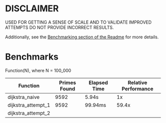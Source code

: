 # DISCLAIMER
USED FOR GETTING A SENSE OF SCALE AND TO VALIDATE IMPROVED ATTEMPTS DO NOT PROVIDE INCORRECT RESULTS.

Additionally, see the [Benchmarking section of the Readme](readme.md#0---benchmarking-not-so-fun-yet) for more details.

# Benchmarks

Function(N), where N = 100_000

| Function           | Primes Found | Elapsed Time | Relative Performance |
|--------------------|--------------|--------------|----------------------|
| dijkstra_naive     | 9592         | 5.94s        | 1x                   |
| dijkstra_attempt_1 | 9592         | 99.94ms      | 59.4x                |
| dijkstra_attempt_2 |              |              |                      |
